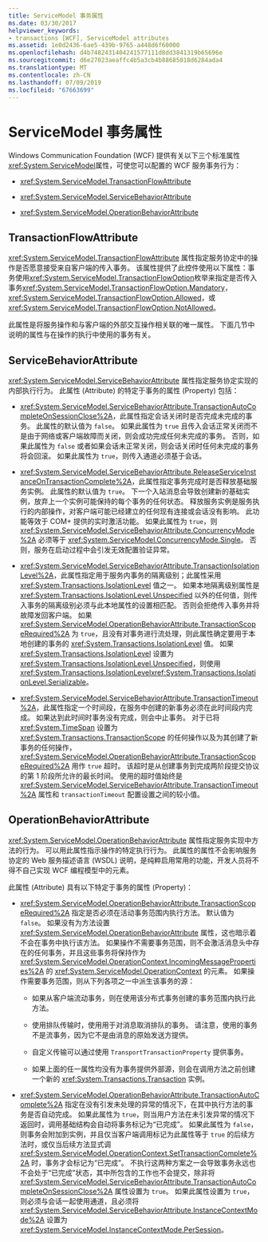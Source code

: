```yaml
---
title: ServiceModel 事务属性
ms.date: 03/30/2017
helpviewer_keywords:
- transactions [WCF], ServiceModel attributes
ms.assetid: 1e0d2436-6ae5-439b-9765-a448d6f60000
ms.openlocfilehash: d4b7482431404241577111d8dd3841319b65696e
ms.sourcegitcommit: d6e27023aeaffc4b5a3cb4b88685018d6284ada4
ms.translationtype: MT
ms.contentlocale: zh-CN
ms.lasthandoff: 07/09/2019
ms.locfileid: "67663699"
---
```

# <a name="servicemodel-transaction-attributes"></a>ServiceModel 事务属性

Windows Communication Foundation (WCF) 提供有关以下三个标准属性<xref:System.ServiceModel>属性，可使您可以配置的 WCF 服务事务行为：

- <xref:System.ServiceModel.TransactionFlowAttribute>

- <xref:System.ServiceModel.ServiceBehaviorAttribute>

- <xref:System.ServiceModel.OperationBehaviorAttribute>

## <a name="transactionflowattribute"></a>TransactionFlowAttribute

<xref:System.ServiceModel.TransactionFlowAttribute> 属性指定服务协定中的操作是否愿意接受来自客户端的传入事务。 该属性提供了此控件使用以下属性：事务使用<xref:System.ServiceModel.TransactionFlowOption>枚举来指定是否传入事务<xref:System.ServiceModel.TransactionFlowOption.Mandatory>， <xref:System.ServiceModel.TransactionFlowOption.Allowed>，或<xref:System.ServiceModel.TransactionFlowOption.NotAllowed>。

此属性是将服务操作和与客户端的外部交互操作相关联的唯一属性。 下面几节中说明的属性与在操作的执行中使用的事务有关。

## <a name="servicebehaviorattribute"></a>ServiceBehaviorAttribute

<xref:System.ServiceModel.ServiceBehaviorAttribute> 属性指定服务协定实现的内部执行行为。 此属性 (Attribute) 的特定于事务的属性 (Property) 包括：

- <xref:System.ServiceModel.ServiceBehaviorAttribute.TransactionAutoCompleteOnSessionClose%2A>，此属性指定会话关闭时是否完成未完成的事务。 此属性的默认值为 `false`。 如果此属性为 `true` 且传入会话正常关闭而不是由于网络或客户端故障而关闭，则会成功完成任何未完成的事务。 否则，如果此属性为 `false` 或者如果会话未正常关闭，则会话关闭时任何未完成的事务将会回滚。 如果此属性为 `true`，则传入通道必须基于会话。

- <xref:System.ServiceModel.ServiceBehaviorAttribute.ReleaseServiceInstanceOnTransactionComplete%2A>，此属性指定事务完成时是否释放基础服务实例。 此属性的默认值为 `true`。 下一个入站消息会导致创建新的基础实例，放弃上一个实例可能保持的每个事务的任何状态。 释放服务实例是服务执行的内部操作，对客户端可能已经建立的任何现有连接或会话没有影响。 此功能等效于 COM+ 提供的实时激活功能。 如果此属性为 `true`，则 <xref:System.ServiceModel.ServiceBehaviorAttribute.ConcurrencyMode%2A> 必须等于 <xref:System.ServiceModel.ConcurrencyMode.Single>。 否则，服务在启动过程中会引发无效配置验证异常。

- <xref:System.ServiceModel.ServiceBehaviorAttribute.TransactionIsolationLevel%2A>，此属性指定用于服务内事务的隔离级别；此属性采用 <xref:System.Transactions.IsolationLevel> 值之一。 如果本地隔离级别属性是 <xref:System.Transactions.IsolationLevel.Unspecified> 以外的任何值，则传入事务的隔离级别必须与此本地属性的设置相匹配。 否则会拒绝传入事务并将故障发回客户端。 如果 <xref:System.ServiceModel.OperationBehaviorAttribute.TransactionScopeRequired%2A> 为 `true`，且没有对事务进行流处理，则此属性确定要用于本地创建的事务的 <xref:System.Transactions.IsolationLevel> 值。 如果 <xref:System.Transactions.IsolationLevel> 设置为 <xref:System.Transactions.IsolationLevel.Unspecified>，则使用 <xref:System.Transactions.IsolationLevel><xref:System.Transactions.IsolationLevel.Serializable>。

- <xref:System.ServiceModel.ServiceBehaviorAttribute.TransactionTimeout%2A>，此属性指定一个时间段，在服务中创建的新事务必须在此时间段内完成。 如果达到此时间时事务没有完成，则会中止事务。 对于已将 <xref:System.TimeSpan> 设置为 <xref:System.Transactions.TransactionScope> 的任何操作以及为其创建了新事务的任何操作，<xref:System.ServiceModel.OperationBehaviorAttribute.TransactionScopeRequired%2A> 用作 `true` 超时。 该超时是从创建事务到完成两阶段提交协议的第 1 阶段所允许的最长时间。 使用的超时值始终是 <xref:System.ServiceModel.ServiceBehaviorAttribute.TransactionTimeout%2A> 属性和 `transactionTimeout` 配置设置之间的较小值。

## <a name="operationbehaviorattribute"></a>OperationBehaviorAttribute

<xref:System.ServiceModel.OperationBehaviorAttribute> 属性指定服务实现中方法的行为。 可以用此属性指示操作的特定执行行为。 此属性的属性不会影响服务协定的 Web 服务描述语言 (WSDL) 说明，是纯粹启用常用的功能，开发人员将不得不自己实现 WCF 编程模型中的元素。

此属性 (Attribute) 具有以下特定于事务的属性 (Property)：

- <xref:System.ServiceModel.OperationBehaviorAttribute.TransactionScopeRequired%2A> 指定是否必须在活动事务范围内执行方法。 默认值为 `false`。 如果没有为方法设置 <xref:System.ServiceModel.OperationBehaviorAttribute> 属性，这也暗示着不会在事务中执行该方法。 如果操作不需要事务范围，则不会激活消息头中存在的任何事务，并且这些事务将保持作为 <xref:System.ServiceModel.OperationContext.IncomingMessageProperties%2A> 的 <xref:System.ServiceModel.OperationContext> 的元素。 如果操作需要事务范围，则从下列各项之一中派生该事务的源：

  - 如果从客户端流动事务，则在使用该分布式事务创建的事务范围内执行此方法。

  - 使用排队传输时，使用用于对消息取消排队的事务。 请注意，使用的事务不是流事务，因为它不是由消息的原始发送方提供。

  - 自定义传输可以通过使用 `TransportTransactionProperty` 提供事务。

  - 如果上面的任一属性均没有为事务提供外部源，则会在调用方法之前创建一个新的 <xref:System.Transactions.Transaction> 实例。

- <xref:System.ServiceModel.OperationBehaviorAttribute.TransactionAutoComplete%2A> 指定在没有引发未处理的异常的情况下，在其中执行方法的事务是否自动完成。 如果此属性为 `true`，则当用户方法在未引发异常的情况下返回时，调用基础结构会自动将事务标记为“已完成”。 如果此属性为 `false`，则事务会附加到实例，并且仅当客户端调用标记为此属性等于 `true` 的后续方法时，或仅当后续方法显式调 <xref:System.ServiceModel.OperationContext.SetTransactionComplete%2A> 时，事务才会标记为“已完成”。 不执行这两种方案之一会导致事务永远也不会处于“已完成”状态，其中所包含的工作也不会提交，除非将 <xref:System.ServiceModel.ServiceBehaviorAttribute.TransactionAutoCompleteOnSessionClose%2A> 属性设置为 `true`。 如果此属性设置为 `true`，则必须与会话一起使用通道，且必须将 <xref:System.ServiceModel.ServiceBehaviorAttribute.InstanceContextMode%2A> 设置为 <xref:System.ServiceModel.InstanceContextMode.PerSession>。
